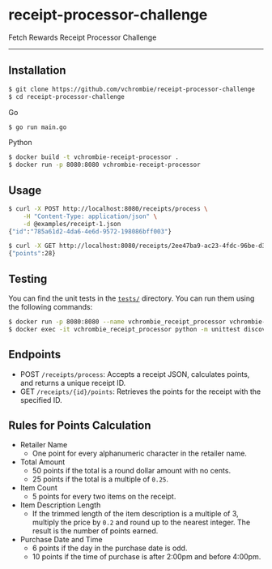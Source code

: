 # receipt-processor-challenge

Fetch Rewards Receipt Processor Challenge

---

## Installation

```bash
$ git clone https://github.com/vchrombie/receipt-processor-challenge
$ cd receipt-processor-challenge
```

Go

```bash
$ go run main.go
```

Python

```bash
$ docker build -t vchrombie-receipt-processor .
$ docker run -p 8080:8080 vchrombie-receipt-processor
```

## Usage

```bash
$ curl -X POST http://localhost:8080/receipts/process \
    -H "Content-Type: application/json" \
    -d @examples/receipt-1.json
{"id":"785a61d2-4da6-4e6d-9572-198086bff003"}

$ curl -X GET http://localhost:8080/receipts/2ee47ba9-ac23-4fdc-96be-d3d8ea968899/points
{"points":28}
```

## Testing

You can find the unit tests in the [`tests/`](/tests/) directory. You can run
them using the following commands:

```bash
$ docker run -p 8080:8080 --name vchrombie_receipt_processor vchrombie-receipt-processor
$ docker exec -it vchrombie_receipt_processor python -m unittest discover -s tests
```

## Endpoints

- POST `/receipts/process`: Accepts a receipt JSON, calculates points, and
  returns a unique receipt ID.
- GET `/receipts/{id}/points`: Retrieves the points for the receipt with the
  specified ID.

## Rules for Points Calculation

- Retailer Name
  - One point for every alphanumeric character in the retailer name.
- Total Amount
  - 50 points if the total is a round dollar amount with no cents.
  - 25 points if the total is a multiple of `0.25`.
- Item Count
  - 5 points for every two items on the receipt.
- Item Description Length
  - If the trimmed length of the item description is a multiple of 3, multiply
    the price by `0.2` and round up to the nearest integer. The result is the
    number of points earned.
- Purchase Date and Time
  - 6 points if the day in the purchase date is odd.
  - 10 points if the time of purchase is after 2:00pm and before 4:00pm.
